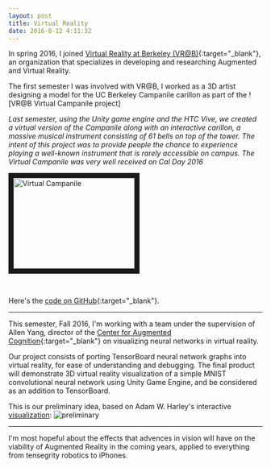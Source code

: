 ```yaml
---
layout: post
title: Virtual Reality
date: 2016-8-12 4:11:32
---
```


In spring 2016, I joined [Virtual Reality at Berkeley (VR@B)](https://vr.berkeley.edu/){:target="_blank"}, an organization that specializes in developing and researching Augmented and Virtual Reality.


The first semester I was involved with VR@B, I worked as a 3D artist designing a model for the UC Berkeley Campanile carillon as part of the ![VR@B Virtual Campanile project]
  

*Last semester, using the Unity game engine and the HTC Vive, we created
a virtual version of the Campanile along with an interactive carillon, a
massive musical instrument consisting of 61 bells on top of the tower.
The intent of this project was to provide people the chance to experience
playing a well-known instrument that is rarely accessible on campus. The
Virtual Campanile was very well received on Cal Day 2016*

<a href="http://www.youtube.com/watch?feature=player_embedded&v=gUPY_vwpJaQ
" target="_blank"><img src="http://img.youtube.com/vi/gUPY_vwpJaQ/0.jpg" 
alt="Virtual Campanile" width="240" height="180" border="10" /></a>


<br>

Here's the [code on GitHub](https://github.com/rileyedmunds/campanile){:target="_blank"}.

---

This semester, Fall 2016, I'm working with a team under the supervision of Allen Yang, director of the [Center for Augmented Cognition](http://augcog.berkeley.edu/){:target="_blank"} on visualizing neural networks in virtual reality.

Our project consists of porting TensorBoard neural network graphs into virtual reality, for ease of understanding and debugging. The final product will demonstrate 3D virtual reality visualization of a simple MNIST convolutional neural network using Unity Game Engine, and be considered as an addition to TensorBoard. 

This is our preliminary idea, based on Adam W. Harley's interactive [visualization](http://scs.ryerson.ca/~aharley/vis/conv/):
![preliminary](https://github.com/rileyedmunds/campanile)

---

I'm most hopeful about the effects that advences in vision will have on the viability of Augmented Reality in the coming years, applied to everything from tensegrity robotics to iPhones.



